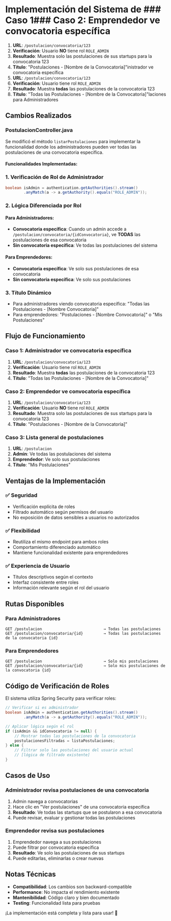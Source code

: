 # Implementación del Sistema de ### Caso 1### Caso 2: Emprendedor ve convocatoria específica
1. **URL**: `/postulacion/convocatoria/123`
2. **Verificación**: Usuario **NO** tiene rol `ROLE_ADMIN`
3. **Resultado**: Muestra solo las postulaciones de sus startups para la convocatoria 123
4. **Título**: "Postulaciones - [Nombre de la Convocatoria]"inistrador ve convocatoria específica
1. **URL**: `/postulacion/convocatoria/123`
2. **Verificación**: Usuario tiene rol `ROLE_ADMIN`
3. **Resultado**: Muestra **todas** las postulaciones de la convocatoria 123
4. **Título**: "Todas las Postulaciones - [Nombre de la Convocatoria]"laciones para Administradores

## Cambios Realizados

### PostulacionController.java

Se modificó el método `listarPostulaciones` para implementar la funcionalidad donde los administradores pueden ver todas las postulaciones de una convocatoria específica.

#### Funcionalidades Implementadas:

### 1. **Verificación de Rol de Administrador**
```java
boolean isAdmin = authentication.getAuthorities().stream()
        .anyMatch(a -> a.getAuthority().equals("ROLE_ADMIN"));
```

### 2. **Lógica Diferenciada por Rol**

#### **Para Administradores:**
- **Convocatoria específica**: Cuando un admin accede a `/postulacion/convocatoria/{idConvocatoria}`, ve **TODAS** las postulaciones de esa convocatoria
- **Sin convocatoria específica**: Ve todas las postulaciones del sistema

#### **Para Emprendedores:**
- **Convocatoria específica**: Ve solo sus postulaciones de esa convocatoria
- **Sin convocatoria específica**: Ve solo sus postulaciones

### 3. **Título Dinámico**
- Para administradores viendo convocatoria específica: "Todas las Postulaciones - [Nombre Convocatoria]"
- Para emprendedores: "Postulaciones - [Nombre Convocatoria]" o "Mis Postulaciones"

## Flujo de Funcionamiento

### Caso 1: Administrador ve convocatoria específica
1. **URL**: `/postulacion/convocatoria/123`
2. **Verificación**: Usuario tiene rol `ROLE_ADMIN`
3. **Resultado**: Muestra **todas** las postulaciones de la convocatoria 123
4. **Título**: "Todas las Postulaciones - [Nombre de la Convocatoria]"

### Caso 2: Emprendedor ve convocatoria específica
1. **URL**: `/postulacion/convocatoria/123`
2. **Verificación**: Usuario **NO** tiene rol `ROLE_ADMIN`
3. **Resultado**: Muestra solo las postulaciones de sus startups para la convocatoria 123
4. **Título**: "Postulaciones - [Nombre de la Convocatoria]"

### Caso 3: Lista general de postulaciones
1. **URL**: `/postulacion`
2. **Admin**: Ve todas las postulaciones del sistema
3. **Emprendedor**: Ve solo sus postulaciones
4. **Título**: "Mis Postulaciones"

## Ventajas de la Implementación

### ✅ **Seguridad**
- Verificación explícita de roles
- Filtrado automático según permisos del usuario
- No exposición de datos sensibles a usuarios no autorizados

### ✅ **Flexibilidad**
- Reutiliza el mismo endpoint para ambos roles
- Comportamiento diferenciado automático
- Mantiene funcionalidad existente para emprendedores

### ✅ **Experiencia de Usuario**
- Títulos descriptivos según el contexto
- Interfaz consistente entre roles
- Información relevante según el rol del usuario

## Rutas Disponibles

### Para Administradores
```
GET /postulacion                           → Todas las postulaciones
GET /postulacion/convocatoria/{id}         → Todas las postulaciones de la convocatoria {id}
```

### Para Emprendedores
```
GET /postulacion                           → Solo mis postulaciones  
GET /postulacion/convocatoria/{id}         → Solo mis postulaciones de la convocatoria {id}
```

## Código de Verificación de Roles

El sistema utiliza Spring Security para verificar roles:

```java
// Verificar si es administrador
boolean isAdmin = authentication.getAuthorities().stream()
        .anyMatch(a -> a.getAuthority().equals("ROLE_ADMIN"));

// Aplicar lógica según el rol
if (isAdmin && idConvocatoria != null) {
    // Mostrar todas las postulaciones de la convocatoria
    postulacionesFiltradas = listaPostulaciones;
} else {
    // Filtrar solo las postulaciones del usuario actual
    // [lógica de filtrado existente]
}
```

## Casos de Uso

### Administrador revisa postulaciones de una convocatoria
1. Admin navega a convocatorias
2. Hace clic en "Ver postulaciones" de una convocatoria específica
3. **Resultado**: Ve todas las startups que se postularon a esa convocatoria
4. Puede revisar, evaluar y gestionar todas las postulaciones

### Emprendedor revisa sus postulaciones
1. Emprendedor navega a sus postulaciones
2. Puede filtrar por convocatoria específica
3. **Resultado**: Ve solo las postulaciones de sus startups
4. Puede editarlas, eliminarlas o crear nuevas

## Notas Técnicas

- **Compatibilidad**: Los cambios son backward-compatible
- **Performance**: No impacta el rendimiento existente
- **Mantenibilidad**: Código claro y bien documentado
- **Testing**: Funcionalidad lista para pruebas

¡La implementación está completa y lista para usar! 🚀
